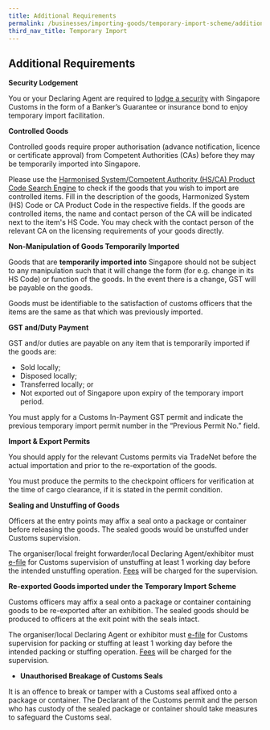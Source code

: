 ```yaml
---
title: Additional Requirements
permalink: /businesses/importing-goods/temporary-import-scheme/additional-requirements-import
third_nav_title: Temporary Import 
---
```


## Additional Requirements

**Security Lodgement**

You or your Declaring Agent are required to  [lodge a security](https://www.customs.gov.sg/businesses/registering-to-trade/registration-procedures/security-lodgement)  with Singapore Customs in the form of a Banker’s Guarantee or insurance bond to enjoy temporary import facilitation.

**Controlled Goods**

Controlled goods require proper authorisation (advance notification, licence or certificate approval) from Competent Authorities (CAs) before they may be temporarily imported into Singapore.

Please use the  [Harmonised System/Competent Authority (HS/CA) Product Code Search Engine](https://www.tradenet.gov.sg/tradenet/portlets/search/searchHSCA/searchInitHSCA.do)  to check if the goods that you wish to import are controlled items. Fill in the description of the goods, Harmonized System (HS) Code or CA Product Code in the respective fields. If the goods are controlled items, the name and contact person of the CA will be indicated next to the item's HS Code. You may check with the contact person of the relevant CA on the licensing requirements of your goods directly.

**Non-Manipulation of Goods Temporarily Imported**

Goods that are **temporarily imported into** Singapore should not be subject to any manipulation such that it will change the form (for e.g. change in its HS Code) or function of the goods. In the event there is a change, GST will be payable on the goods.

Goods must be identifiable to the satisfaction of customs officers that the items are the same as that which was previously imported.

**GST and/Duty Payment**

GST and/or duties are payable on any item that is temporarily imported if the goods are:

-   Sold locally;
-   Disposed locally;
-   Transferred locally; or
-   Not exported out of Singapore upon expiry of the temporary import period.

You must apply for a Customs In-Payment GST permit and indicate the previous temporary import permit number in the “Previous Permit No.” field.

**Import & Export Permits**

You should apply for the relevant Customs permits via TradeNet before the actual importation and prior to the re-exportation of the goods.

You must produce the permits to the checkpoint officers for verification at the time of cargo clearance, if it is stated in the permit condition.

**Sealing and Unstuffing of Goods**

Officers at the entry points may affix a seal onto a package or container before releasing the goods. The sealed goods would be unstuffed under Customs supervision.

The organiser/local freight forwarder/local Declaring Agent/exhibitor must [e-file](http://eservices.customs.gov.sg/scripts/customs/supervision/supermenu.asp) for Customs supervision of unstuffing at least 1 working day before the intended unstuffing operation. [Fees](/businesses/valuation-duties-taxes-fees/permits-documentation-and-other-fees) will be charged for the supervision.

**Re-exported Goods imported under the Temporary Import Scheme**

Customs officers may affix a seal onto a package or container containing goods to be re-exported after an exhibition. The sealed goods should be produced to officers at the exit point with the seals intact.

The organiser/local Declaring Agent or exhibitor must [e-file](http://eservices.customs.gov.sg/scripts/customs/supervision/supermenu.asp) for Customs supervision for packing or stuffing at least 1 working day before the intended packing or stuffing operation. [Fees](/businesses/valuation-duties-taxes-fees/permits-documentation-and-other-fees) will be charged for the supervision.

-   **Unauthorised Breakage of Customs Seals**

It is an offence to break or tamper with a Customs seal affixed onto a package or container. The Declarant of the Customs permit and the person who has custody of the sealed package or container should take measures to safeguard the Customs seal.
